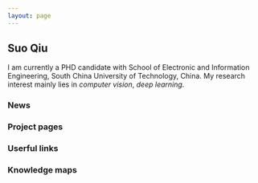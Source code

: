 ```yaml
---
layout: page
---
```


## Suo Qiu
I am currently a PHD candidate with School of Electronic and Information Engineering, South China University of Technology, China. My research interest mainly lies in *computer vision*, *deep learning*.


### News


### Project pages


### Userful links


### Knowledge maps

